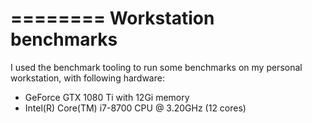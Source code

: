 ========
Workstation benchmarks
========

I used the benchmark tooling to run some benchmarks on my personal workstation, with following hardware:
- GeForce GTX 1080 Ti with 12Gi memory
- Intel(R) Core(TM) i7-8700 CPU @ 3.20GHz (12 cores)